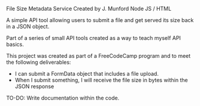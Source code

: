 File Size Metadata Service
Created by J. Munford
Node JS / HTML

A simple API tool allowing users to submit a file and get served its size back in a JSON object. 

Part of a series of small API tools created as a way to teach myself API basics.

This project was created as part of a FreeCodeCamp program and to meet the following deliverables:

* I can submit a FormData object that includes a file upload.
* When I submit something, I will receive the file size in bytes within the JSON response

TO-DO: Write documentation within the code.
